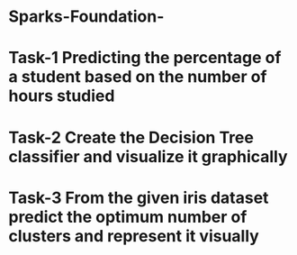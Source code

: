 # Sparks-Foundation-
# Task-1 Predicting the percentage of a student based on the number of hours studied
# Task-2 Create the Decision Tree classifier and visualize it graphically
# Task-3 From the given iris dataset predict the optimum number of clusters and represent it visually

